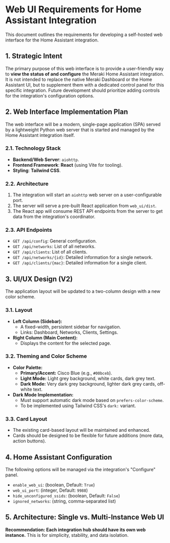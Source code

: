 # Web UI Requirements for Home Assistant Integration

This document outlines the requirements for developing a self-hosted web interface for the Home Assistant integration.

## 1. Strategic Intent

The primary purpose of this web interface is to provide a user-friendly way to **view the status of and configure** the Meraki Home Assistant integration. It is not intended to replace the native Meraki Dashboard or the Home Assistant UI, but to supplement them with a dedicated control panel for this specific integration. Future development should prioritize adding controls for the integration's configuration options.

## 2. Web Interface Implementation Plan

The web interface will be a modern, single-page application (SPA) served by a lightweight Python web server that is started and managed by the Home Assistant integration itself.

### 2.1. Technology Stack

- **Backend/Web Server**: `aiohttp`.
- **Frontend Framework**: **React** (using Vite for tooling).
- **Styling**: **Tailwind CSS**.

### 2.2. Architecture

1. The integration will start an `aiohttp` web server on a user-configurable port.
2. The server will serve a pre-built React application from `web_ui/dist`.
3. The React app will consume REST API endpoints from the server to get data from the integration's coordinator.

### 2.3. API Endpoints

- `GET /api/config`: General configuration.
- `GET /api/networks`: List of all networks.
- `GET /api/clients`: List of all clients.
- `GET /api/networks/{id}`: Detailed information for a single network.
- `GET /api/clients/{mac}`: Detailed information for a single client.

## 3. UI/UX Design (V2)

The application layout will be updated to a two-column design with a new color scheme.

### 3.1. Layout

- **Left Column (Sidebar):**
  - A fixed-width, persistent sidebar for navigation.
  - Links: Dashboard, Networks, Clients, Settings.
- **Right Column (Main Content):**
  - Displays the content for the selected page.

### 3.2. Theming and Color Scheme

- **Color Palette:**
  - **Primary/Accent:** Cisco Blue (e.g., `#00bceb`).
  - **Light Mode:** Light grey background, white cards, dark grey text.
  - **Dark Mode:** Very dark grey background, lighter dark grey cards, off-white text.
- **Dark Mode Implementation:**
  - Must support automatic dark mode based on `prefers-color-scheme`.
  - To be implemented using Tailwind CSS's `dark:` variant.

### 3.3. Card Layout

- The existing card-based layout will be maintained and enhanced.
- Cards should be designed to be flexible for future additions (more data, action buttons).

## 4. Home Assistant Configuration

The following options will be managed via the integration's "Configure" panel.

- `enable_web_ui`: (boolean, Default: `True`)
- `web_ui_port`: (integer, Default: `9988`)
- `hide_unconfigured_ssids`: (boolean, Default: `False`)
- `ignored_networks`: (string, comma-separated list)

## 5. Architecture: Single vs. Multi-Instance Web UI

**Recommendation: Each integration hub should have its own web instance.** This is for simplicity, stability, and data isolation.
